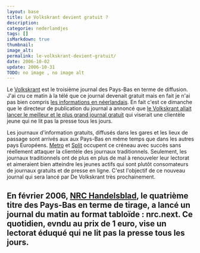 ```yaml
---
layout: base
title: Le Volkskrant devient gratuit ?
description: 
categorie: nederlandjes
tags: []
isMarkdown: true
thumbnail: 
image_alt: 
permalink: le-volkskrant-devient-gratuit/
date: 2006-10-02
update: 2006-10-31
TODO: no image , no image alt 
---
```




Le [Volkskrant](http://fr.wikipedia.org/wiki/De_Volkskrant) est le troisième journal des Pays-Bas en terme de diffusion. J'ai cru ce matin à la télé que ce journal devenait gratuit mais en fait je n'ai pas bien compris [les informations en néerlandais](http://www.nos.nl/nosjournaal/artikelen/2006/10/2/021006_gratis_volkskrant.html). En fait c'est ce dimanche que le directeur de publication du journal a annoncé que [le Volkskrant allait lancer le meilleur et le plus grand journal gratuit](http://www.volkskrant.nl/binnenland/article354315.ece/Volkskrant_begint_met_gratis_krant) qui viserait une clientèle jeune qui ne lit pas la presse tous les jours.

Les journaux d'information gratuits, diffusés dans les gares et les lieux de passage sont arrivés aux aux Pays-Bas en même temps que dans les autres pays Européens. [Metro](http://www.clubmetro.nl/index.php) et [Split](http://www.spitsnet.nl/) occupent ce créneau avec succès sans réellement attaquer la clientèle des journaux traditionnels. Seulement, les journaux traditionnels ont de plus en plus de mal à renouveler leur lectorat et aimeraient bien atteindre les jeunes actifs qui sont plutôt consomateurs de journaux gratuits et de presse en ligne. C'est l'objectif de ce nouveau journal qui sera lancé par De Volkskrant très prochainement.

En février 2006, [NRC Handelsblad](http://fr.wikipedia.org/wiki/NRC_Handelsblad), le quatrième titre des Pays-Bas en terme de tirage, a lancé un journal du matin au format tabloïde : nrc.next. Ce quotidien, evndu au prix de 1 euro, vise un lectorat éduqué qui ne lit pas la presse tous les jours.
---